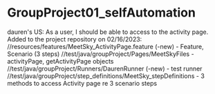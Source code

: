 # GroupProject01_selfAutomation
dauren's US: As a user, I should be able to access to the activity page.
Added to the project repository on 02/16/2023:
    //resources/features/MeetSky_ActivityPage.feature (-new)
              - Feature, Scenario (3 steps)
    //test/java/groupProject/Pages/MeetSkyFiles
              -  activityPage, getActivityPage objects
    //test/java/groupProject/Runners/DaurenRunner  (-new)
              - test runner
    //test/java/groupProject/step_definitions/MeetSky_stepDefinitions
              - 3 methods to access Activity page re 3 scenario steps
              
              
              
              
          

